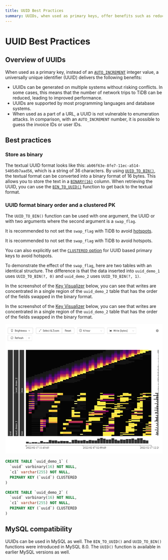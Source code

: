 ```yaml
---
title: UUID Best Practices
summary: UUIDs, when used as primary keys, offer benefits such as reduced network trips, support in most programming languages and databases, and protection against enumeration attacks. Storing UUIDs as binary in a `BINARY(16)` column is recommended. It's also advised to avoid setting the `swap_flag` with TiDB to prevent hotspots. MySQL compatibility is available for UUIDs.
---
```


# UUID Best Practices

## Overview of UUIDs

When used as a primary key, instead of an [`AUTO_INCREMENT`](/auto-increment.md) integer value, a universally unique identifier (UUID) delivers the following benefits:

- UUIDs can be generated on multiple systems without risking conflicts. In some cases, this means that the number of network trips to TiDB can be reduced, leading to improved performance.
- UUIDs are supported by most programming languages and database systems.
- When used as a part of a URL, a UUID is not vulnerable to enumeration attacks. In comparison, with an `AUTO_INCREMENT` number, it is possible to guess the invoice IDs or user IDs.

## Best practices

### Store as binary

The textual UUID format looks like this: `ab06f63e-8fe7-11ec-a514-5405db7aad56`, which is a string of 36 characters. By using [`UUID_TO_BIN()`](/functions-and-operators/miscellaneous-functions.md#uuid_to_bin), the textual format can be converted into a binary format of 16 bytes. This allows you to store the text in a [`BINARY(16)`](/data-type-string.md#binary-type) column. When retrieving the UUID, you can use the [`BIN_TO_UUID()`](/functions-and-operators/miscellaneous-functions.md#bin_to_uuid) function to get back to the textual format.

### UUID format binary order and a clustered PK

The `UUID_TO_BIN()` function can be used with one argument, the UUID or with two arguments where the second argument is a `swap_flag`.

<CustomContent platform="tidb">

It is recommended to not set the `swap_flag` with TiDB to avoid [hotspots](/best-practices/high-concurrency-best-practices.md).

</CustomContent>

<CustomContent platform="tidb-cloud">

It is recommended to not set the `swap_flag` with TiDB to avoid hotspots.

</CustomContent>

You can also explicitly set the [`CLUSTERED` option](/clustered-indexes.md) for UUID based primary keys to avoid hotspots.

To demonstrate the effect of the `swap_flag`, here are two tables with an identical structure. The difference is that the data inserted into `uuid_demo_1` uses `UUID_TO_BIN(?, 0)` and `uuid_demo_2` uses `UUID_TO_BIN(?, 1)`.

<CustomContent platform="tidb">

In the screenshot of the [Key Visualizer](/dashboard/dashboard-key-visualizer.md) below, you can see that writes are concentrated in a single region of the `uuid_demo_2` table that has the order of the fields swapped in the binary format.

</CustomContent>

<CustomContent platform="tidb-cloud">

In the screenshot of the [Key Visualizer](/tidb-cloud/tune-performance.md#key-visualizer) below, you can see that writes are concentrated in a single region of the `uuid_demo_2` table that has the order of the fields swapped in the binary format.

</CustomContent>

![Key Visualizer](/media/best-practices/uuid_keyviz.png)

```sql
CREATE TABLE `uuid_demo_1` (
  `uuid` varbinary(16) NOT NULL,
  `c1` varchar(255) NOT NULL,
  PRIMARY KEY (`uuid`) CLUSTERED
)
```

```sql
CREATE TABLE `uuid_demo_2` (
  `uuid` varbinary(16) NOT NULL,
  `c1` varchar(255) NOT NULL,
  PRIMARY KEY (`uuid`) CLUSTERED
)
```

## MySQL compatibility

UUIDs can be used in MySQL as well. The `BIN_TO_UUID()` and `UUID_TO_BIN()` functions were introduced in MySQL 8.0. The `UUID()` function is available in earlier MySQL versions as well.
